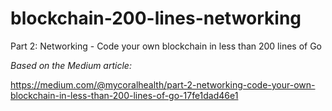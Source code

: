 # blockchain-200-lines-networking
Part 2: Networking - Code your own blockchain in less than 200 lines of Go

*Based on the Medium article:*

https://medium.com/@mycoralhealth/part-2-networking-code-your-own-blockchain-in-less-than-200-lines-of-go-17fe1dad46e1
